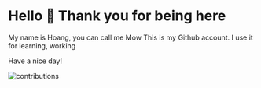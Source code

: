 # Hello 🤠 Thank you for being here 

My name is Hoang, you can call me Mow
This is my Github account. I use it for learning, working

Have a nice day!

![contributions](https://user-images.githubusercontent.com/52226178/205032289-692fcd4a-9cdb-47b1-8e74-8a7df75c7eb9.svg)

